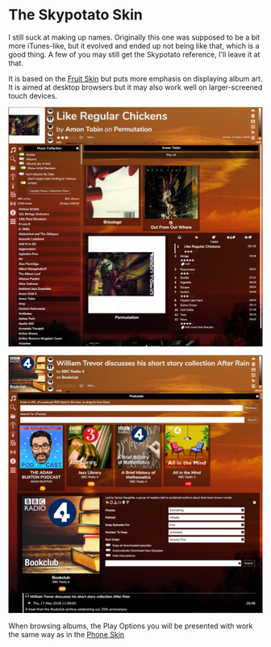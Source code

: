 # The Skypotato Skin

I still suck at making up names. Originally this one was supposed to be a bit more iTunes-like, but it evolved and ended up not being like that, which is a good thing. A few of you may still get the Skypotato reference, I'll leave it at that.

It is based on the [Fruit Skin](/RompR/Fruit-Skin) but puts more emphasis on displaying album art. It is aimed at desktop browsers but it may also work well on larger-screened touch devices.

![](images/skypotato1.png)

![](images/skypotato2.png)

When browsing albums, the Play Options you will be presented with work the same way as in the [Phone Skin](/RompR/Phone-Skin)
